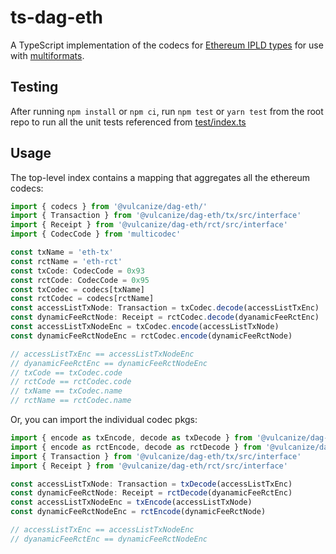 # ts-dag-eth
A TypeScript implementation of the codecs for [Ethereum IPLD types](https://github.com/ipld/ipld/tree/master/specs/codecs/dag-eth)
for use with [multiformats](https://github.com/multiformats/js-multiformats).

## Testing
After running `npm install` or `npm ci`, run `npm test` or `yarn test` from the root repo to run all the unit tests referenced from [test/index.ts](test/index.ts)

## Usage
The top-level index contains a mapping that aggregates all the ethereum codecs:
```javascript
import { codecs } from '@vulcanize/dag-eth/'
import { Transaction } from '@vulcanize/dag-eth/tx/src/interface'
import { Receipt } from '@vulcanize/dag-eth/rct/src/interface'
import { CodecCode } from 'multicodec'

const txName = 'eth-tx'
const rctName = 'eth-rct'
const txCode: CodecCode = 0x93
const rctCode: CodecCode = 0x95
const txCodec = codecs[txName]
const rctCodec = codecs[rctName]
const accessListTxNode: Transaction = txCodec.decode(accessListTxEnc)
const dynamicFeeRctNode: Receipt = rctCodec.decode(dyanamicFeeRctEnc)
const accessListTxNodeEnc = txCodec.encode(accessListTxNode)
const dynamicFeeRctNodeEnc = rctCodec.encode(dynamicFeeRctNode)

// accessListTxEnc == accessListTxNodeEnc
// dyanamicFeeRctEnc == dynamicFeeRctNodeEnc
// txCode == txCodec.code
// rctCode == rctCodec.code
// txName == txCodec.name
// rctName == rctCodec.name
```

Or, you can import the individual codec pkgs:

```javascript
import { encode as txEncode, decode as txDecode } from '@vulcanize/dag-eth/tx/src/'
import { encode as rctEncode, decode as rctDecode } from '@vulcanize/dag-eth/rct/src'
import { Transaction } from '@vulcanize/dag-eth/tx/src/interface'
import { Receipt } from '@vulcanize/dag-eth/rct/src/interface'

const accessListTxNode: Transaction = txDecode(accessListTxEnc)
const dynamicFeeRctNode: Receipt = rctDecode(dyanamicFeeRctEnc)
const accessListTxNodeEnc = txEncode(accessListTxNode)
const dynamicFeeRctNodeEnc = rctEncode(dynamicFeeRctNode)

// accessListTxEnc == accessListTxNodeEnc
// dyanamicFeeRctEnc == dynamicFeeRctNodeEnc
```
